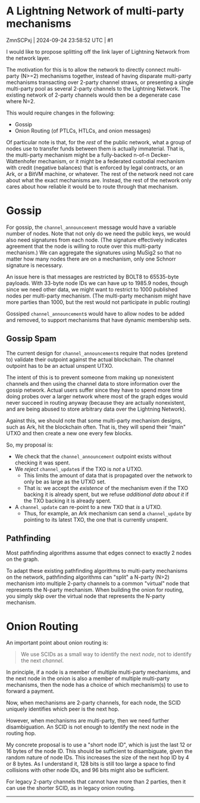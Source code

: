 # A Lightning Network of multi-party mechanisms

ZmnSCPxj | 2024-09-24 23:58:52 UTC | #1

I would like to propose splitting off the link layer
of Lightning Network from the network layer.

The motivation for this is to allow the network to
directly connect multi-party (N>=2) mechanisms together,
instead of having disparate multi-party mechanisms
transacting over 2-party channel straws, or presenting
a single multi-party pool as several 2-party channels
to the Lightning Network.
The existing network of 2-party channels would then be
a degenerate case where N=2.

This would require changes in the following:

* Gossip
* Onion Routing (of PTLCs, HTLCs, and onion messages)

Of particular note is that, for the *rest* of the
public network, what a group of nodes use to transfer
funds between them is actually immaterial.
That is, the multi-party mechanism might be a
fully-backed n-of-n Decker-Wattenhofer mechanism, or it
might be a federated custodial mechanism with credit
(negative balances) that is enforced by legal contracts,
or an Ark, or a BitVM machine, or whatever.
The rest of the network need not care about what the
exact mechanisms are.
Instead, the rest of the network only cares about how
reliable it would be to route through that mechanism.

Gossip
======

For gossip, the `channel_announcement` message would
have a variable number of nodes.
Note that not only do we need the public keys, we
would also need signatures from each node.
(The signature effectively indicates agreement that
the node is willing to route over this multi-party
mechanism.)
We can aggregate the signatures using MuSig2 so that
no matter how many nodes there are on a mechanism,
only one Schnorr signature is necessary.

An issue here is that messages are restricted by
BOLT8 to 65535-byte payloads.
With 33-byte node IDs we can have up to 1985.9 nodes,
though since we need other data, we might want to
restrict to 1000 published nodes per multi-party
mechanism.
(The multi-party mechanism might have more parties
than 1000, but the rest would not participate in
public routing)

Gossiped `channel_announcement`s would have to allow
nodes to be added and removed, to support mechanisms
that have dynamic membership sets.

Gossip Spam
-----------

The current design for `channel_announcement`s require
that nodes (pretend to) validate their outpoint against
the actual blockchain.
The channel outpoint has to be an actual unspent UTXO.

The intent of this is to prevent someone from making
up nonexistent channels and then using the channel data
to store information over the gossip network.
Actual users suffer since they have to spend more time
doing probes over a larger network where most of the
graph edges would never succeed in routing anyway
(because they are actually nonexistent, and are being
abused to store arbitrary data over the Lightning
Network).

Against this, we should note that some multi-party
mechanism designs, such as Ark, hit the blockchain
often.
That is, they will spend their "main" UTXO and then
create a new one every few blocks.

So, my proposal is:

* We check that the `channel_announcement` outpoint
  exists without checking it was spent.
* We *reject* `channel_update`s if the TXO is *not* a
  UTXO.
  - This limits the amount of data that is propagated
    over the network to only be as large as the UTXO
    set.
  - That is: we accept the *existence* of the mechanism
    even if the TXO backing it is already spent, but
    we refuse *additional data about it* if the TXO
    backing it is already spent.
* A `channel_update` can re-point to a new TXO that
  *is* a UTXO.
  - Thus, for example, an Ark mechanism can send a
    `channel_update` by pointing to its latest TXO,
    the one that is currently unspent.

Pathfinding
-----------

Most pathfinding algorithms assume that edges
connect to exactly 2 nodes on the graph.

To adapt these existing pathfinding algorithms to
multi-party mechanisms on the network,
pathfinding algorithms can "split" a N-party (N>2)
mechanism into multiple 2-party channels to a
common "virtual" node that represents the N-party
mechanism.
When building the onion for routing, you simply
skip over the virtual node that represents the
N-party mechanism.

Onion Routing
=============

An important point about onion routing is:

> We use SCIDs as a small way to identify the next
> *node*, not to identify the next *channel*.

In principle, if a node is a member of multiple
multi-party mechanisms, and the next node in the
onion is also a member of multiple multi-party
mechanisms, then the node has a choice of which
mechanism(s) to use to forward a payment.

Now, when mechanisms are 2-party channels, for each
node, the SCID uniquely identifies which peer is
the next hop.

However, when mechanisms are multi-party, then we
need further disambiguation.
An SCID is not enough to identify the next node in
the routing hop.

My concrete proposal is to use a "short node ID",
which is just the last 12 or 16 bytes of the node ID.
This should be sufficient to disambiguate, given
the random nature of node IDs.
This increases the size of the next hop ID by 4 or 8
bytes.
As I understand it, 128 bits is still too large a
space to find collisions with other node IDs, and 96
bits might also be sufficient.

For legacy 2-party channels that cannot have more
than 2 parties, then it can use the shorter SCID, as
in legacy onion routing.

-------------------------

